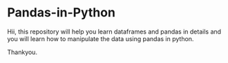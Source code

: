 # Pandas-in-Python
Hii, 
this repository will help you learn dataframes and pandas 
in details and you will learn how to manipulate the data
using pandas in python.

Thankyou.
